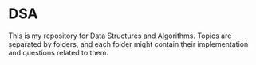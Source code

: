 # DSA
This is my repository for Data Structures and Algorithms. Topics are separated by folders, and each folder might contain their implementation and questions related to them.